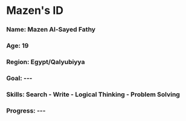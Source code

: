 <div>
  <h1>Mazen's ID </h1>
  <h3>Name: Mazen Al-Sayed Fathy</h3>
  <h3>Age: 19</h3>
  <h3>Region: Egypt/Qalyubiyya</h3>
  <h3>Goal: ---</h3>
  <h3>Skills: Search - Write - Logical Thinking - Problem Solving</h3>
  <h3>Progress: ---</h3>
</div>
